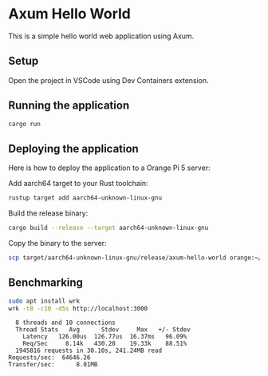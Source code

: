 # Axum Hello World

This is a simple hello world web application using Axum.

## Setup

Open the project in VSCode using Dev Containers extension.

## Running the application

```sh
cargo run
```

## Deploying the application

Here is how to deploy the application to a Orange Pi 5 server:

Add aarch64 target to your Rust toolchain:

```sh
rustup target add aarch64-unknown-linux-gnu
```

Build the release binary:

```sh
cargo build --release --target aarch64-unknown-linux-gnu
```

Copy the binary to the server:

```sh
scp target/aarch64-unknown-linux-gnu/release/axum-hello-world orange:~/axum-hello-world
```


## Benchmarking

```sh
sudo apt install wrk
wrk -t8 -c10 -d5s http://localhost:3000
```

```
  8 threads and 10 connections
  Thread Stats   Avg      Stdev     Max   +/- Stdev
    Latency   126.00us  126.77us  16.37ms   96.09%
    Req/Sec     8.14k   430.20    19.33k    88.51%
  1945816 requests in 30.10s, 241.24MB read
Requests/sec:  64646.26
Transfer/sec:      8.01MB
```
